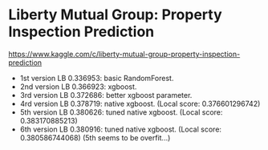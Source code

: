 Liberty Mutual Group: Property Inspection Prediction
====================================================

https://www.kaggle.com/c/liberty-mutual-group-property-inspection-prediction

- 1st version LB 0.336953: basic RandomForest.
- 2nd version LB 0.366923: xgboost.
- 3rd version LB 0.372686: better xgboost parameter.
- 4rd version LB 0.378719: native xgboost. (Local score: 0.376601296742)
- 5th version LB 0.380626: tuned native xgboost. (Local score: 0.383170885213)
- 6th version LB 0.380916: tuned native xgboost. (Local score: 0.380586744068) (5th seems to be overfit...)